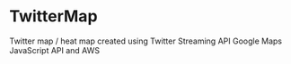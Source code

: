# TwitterMap
Twitter map / heat map created using Twitter Streaming API Google Maps JavaScript API and AWS
